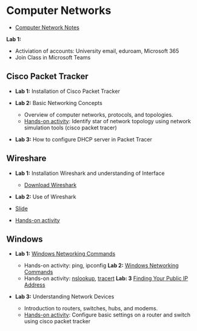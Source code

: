 # Computer Networks

- [Computer Network Notes](docs/computer-networks.md)
  
**Lab 1:**
  - Activiation of accounts: University email, eduroam, Microsoft 365
  - Join Class in Microsoft Teams
  
## **Cisco Packet Tracker**

- **Lab 1:** Installation of Cisco Packet Tracker
  
- **Lab 2:** Basic Networking Concepts
  - Overview of computer networks, protocols, and topologies.
  - [Hands-on activity](docs/lab1.md): Identify star of network topology using network simulation tools (cisco packet tracer)
- **Lab 3:** How to configure DHCP server in Packet Tracer

## Wireshare

  - **Lab 1:** Installation Wireshark and understanding of Interface
    - [Download Wireshark](https://www.wireshark.org/download.html)
    
  - **Lab 2:** Use of Wireshark
  - [Slide](https://docs.google.com/presentation/d/1PWYQeexSVzhcojhwRGEE1KmCbaaxpI_5/edit?usp=sharing&ouid=116725516174528542982&rtpof=true&sd=true)
  - [Hands-on activity](../wireshark/index.md)

## Windows 
  - **Lab 1:** [Windows Networking Commands](../windows/docs/windows-networking-commands.md)
    - Hands-on activity: ping, ipconfig
  **Lab 2:** [Windows Networking Commands](../windows/docs/windows-networking-commands.md)
    - Hands-on activity: [nslookup](../windows/docs/nslookup.md), [tracert](../windows/docs/tracert.md)
  **Lab: 3** [Finding Your Public IP Address](docs/ip-address.md)

- **Lab 3:** Understanding Network Devices
  - Introduction to routers, switches, hubs, and modems.
  - [Hands-on activity](docs/lab2.md): Configure basic settings on a router and switch using cisco packet tracker


